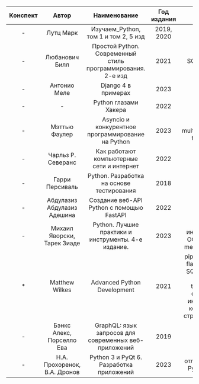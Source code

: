 | Конспект |            Автор             |                        Наименование                         | Год издания |                                                                                                             |
|:--------:|:----------------------------:|:-----------------------------------------------------------:|:-----------:|:-----------------------------------------------------------------------------------------------------------:|
|    -     |          Лутц Марк           |            Изучаем_Python, том 1 и том 2, 5 изд             | 2019, 2020  |                                                                                                             |
|    -     |        Любанович Билл        | Простой Python. Современный стиль программирования. 2-е изд |    2021     |                                                 SQLAlchemy                                                  |
|    -     |         Антонио Меле         |                     Django 4 в примерах                     |    2023     |                                                                                                             |
|    -     |              -               |                    Python глазами Хакера                    |    2022     |                                                   сокеты                                                    |
|    -     |        Мэттью Фаулер         |      Asyncio и конкурентное программирование на Python      |    2023     |                                     asyncio, multiprocessing, threading                                     |
|    -     |      Чарльз Р. Северанс      |          Как работают компьютерные сети и интернет          |    2022     |                                                                                                             |
|    -     |       Гарри Персиваль        |          Python. Разработка на основе тестирования          |    2018     |                                                                                                             |
|    -     | Абдулазиз Абдулазиз Адешина  |          Создание веб-API Python с помощью FastAPI          |    2022     |                                                                                                             |
|    -     | Михаил Яворски, Тарек Зиаде  |     Python. Лучшие практики и инструменты. 4-е издание.     |    2023     |                                 ABC, интерфейсы, OOP, dunder methods, meta                                  |
|    *     |        Matthew Wilkes        |                 Advanced Python Development                 |    2021     | pipenv, pytest, flake8, mypy, SQLAlchemy, Alembic, threading, создание интерфейса командной строки, jupyter |
|    -     |  Бэнкс Алекс, Порселло Ева   |    GraphQL: язык запросов для современных веб-приложений    |    2019     |                                                                                                             |
|    -     | Н.А. Прохоренок, В.А. Дронов |          Python 3 и PyQt 6. Разработка приложений           |    2023     |                                          отличная база Python 3.10                                          |